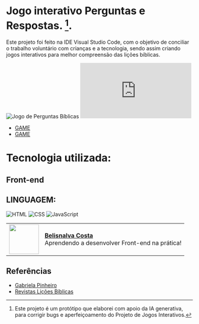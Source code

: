 # Jogo interativo Perguntas e Respostas. [^1].

Este projeto foi feito na IDE Visual Studio Code, com o objetivo de conciliar o trabalho voluntário com crianças e a tecnologia, sendo assim criando jogos interativos para melhor compreensão das lições bíblicas.

![Jogo de Perguntas Bíblicas](https://github.com/BelisnalvaCosta/jogos_interativos/assets/72033269/629feea9-cd64-4a8b-a664-150d46cabeca)
![G](http://127.0.0.1:5502/jogo4-PergEResposta/index.html)
- [GAME](https://belisnalvacosta.github.io/jogos_interativos/)
- [GAME](http://127.0.0.1:5502/Jogo2-Perguntas_Respostas/index.html)

# Tecnologia  utilizada:

## Front-end

## LINGUAGEM:
![HTML](https://img.shields.io/badge/HTML-000?style=for-the-badge&logo=html5&logoColor=30A3DC)
![CSS](https://img.shields.io/badge/CSS-000?style=for-the-badge&logo=css3&logoColor=E94D5F)
![JavaScript](https://img.shields.io/badge/JavaScript-000?style=for-the-badge&logo=javascript&logoColor=30A3DC)

  <table>
  <tr>
    <td>
      <img width="80px" align="center" src="https://avatars.githubusercontent.com/BelisnalvaCosta"/>      
    </td>
    <td align="left">
      <a href="https://github.com/BelisnalvaCosta">
        <span><b>Belisnalva Costa</b></span>
      </a>
      <br>
      <span>Aprendendo a desenvolver Front-end na prática!</span>    
    </td>
  </tr>
</table>

## Referências
- [Gabriela Pinheiro](https://github.com/SpruceGabriela/genesis-dio)
- [Revistas Lições Bíblicas](https://www.bing.com/images/search?view=detailV2&ccid=HZwE2%2B2X&id=15000409E340BA12FB8FC395BBE8B15D98B8E393&thid=OIP.HZwE2-2XRDyedFh2vnFJigHaIp&mediaurl=https%3A%2F%2Fhttp2.mlstatic.com%2FD_NQ_NP_602794-MLB50049556457_052022-F.jpg&cdnurl=https%3A%2F%2Fth.bing.com%2Fth%2Fid%2FR.1d9c04dbed97443c9e745876be71498a%3Frik%3Dk%252bO4mF2x6LuVww%26pid%3DImgRaw%26r%3D0&exph=1000&expw=857&q=cpad+revistas+3+trimestre+2022&simid=608020383253730130&form=IRPRST&ck=14F5F1C612A10DD02D6642C35E37240F&selectedindex=2&itb=0&ajaxhist=0&ajaxserp=0&vt=0&sim=11)

[^1]: Este projeto é um protótipo que elaborei com apoio da IA generativa, para corrigir bugs e aperfeiçoamento do Projeto de Jogos Interativos.
